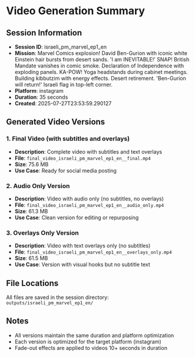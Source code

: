 # Video Generation Summary

## Session Information
- **Session ID**: israeli_pm_marvel_ep1_en
- **Mission**: Marvel Comics explosion! David Ben-Gurion with iconic white Einstein hair bursts from desert sands. 'I am INEVITABLE!' SNAP! British Mandate vanishes in comic smoke. Declaration of Independence with exploding panels. KA-POW! Yoga headstands during cabinet meetings. Building kibbutzim with energy effects. Desert retirement. 'Ben-Gurion will return!' Israeli flag in top-left corner.
- **Platform**: instagram
- **Duration**: 35 seconds
- **Created**: 2025-07-27T23:53:59.290127

## Generated Video Versions

### 1. Final Video (with subtitles and overlays)
- **Description**: Complete video with subtitles and text overlays
- **File**: `final_video_israeli_pm_marvel_ep1_en__final.mp4`
- **Size**: 75.6 MB
- **Use Case**: Ready for social media posting

### 2. Audio Only Version
- **Description**: Video with audio only (no subtitles, no overlays)
- **File**: `final_video_israeli_pm_marvel_ep1_en__audio_only.mp4`
- **Size**: 61.3 MB
- **Use Case**: Clean version for editing or repurposing

### 3. Overlays Only Version
- **Description**: Video with text overlays only (no subtitles)
- **File**: `final_video_israeli_pm_marvel_ep1_en__overlays_only.mp4`
- **Size**: 61.5 MB
- **Use Case**: Version with visual hooks but no subtitle text

## File Locations
All files are saved in the session directory: `outputs/israeli_pm_marvel_ep1_en/`

## Notes
- All versions maintain the same duration and platform optimization
- Each version is optimized for the target platform (instagram)
- Fade-out effects are applied to videos 10+ seconds in duration
